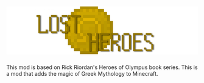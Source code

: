 ![LostHeroes Logo](https://github.com/TheGreenOne/LostHeroes/blob/1.16.5/src/main/resources/logo.png?raw=true)
==============

This mod is based on Rick Riordan's Heroes of Olympus book series.  This is a mod that adds the magic of Greek Mythology to Minecraft.
